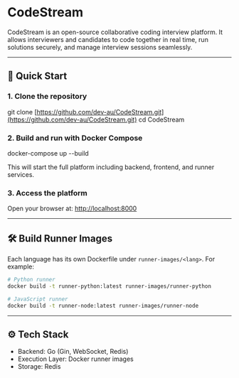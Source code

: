 # CodeStream

CodeStream is an open-source collaborative coding interview platform.
It allows interviewers and candidates to code together in real time, run solutions securely, and manage interview
sessions seamlessly.

---

## 🚀 Quick Start

### 1. Clone the repository

git clone [https://github.com/dev-au/CodeStream.git](https://github.com/dev-au/CodeStream.git)
cd CodeStream

### 2. Build and run with Docker Compose

docker-compose up --build

This will start the full platform including backend, frontend, and runner services.

### 3. Access the platform

Open your browser at:
[http://localhost:8000](http://localhost:8000)

---

## 🛠 Build Runner Images

Each language has its own Dockerfile under `runner-images/<lang>`.
For example:

```bash
# Python runner
docker build -t runner-python:latest runner-images/runner-python

# JavaScript runner
docker build -t runner-node:latest runner-images/runner-node
```
---

## ⚙️ Tech Stack

* Backend: Go (Gin, WebSocket, Redis)
* Execution Layer: Docker runner images
* Storage: Redis

